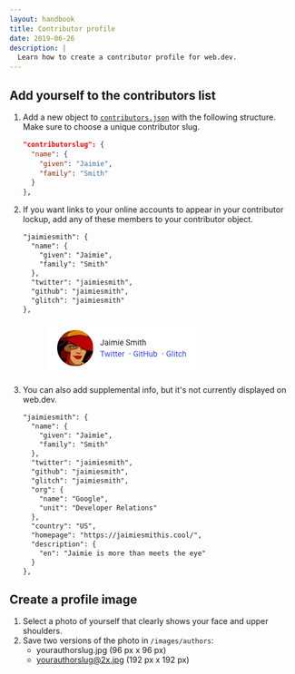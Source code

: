 ```yaml
---
layout: handbook
title: Contributor profile
date: 2019-06-26
description: |
  Learn how to create a contributor profile for web.dev.
---
```


## Add yourself to the contributors list
1. Add a new object to [`contributors.json`](https://github.com/GoogleChrome/web.dev/blob/master/src/site/_data/contributors.js) with the following structure. Make sure to choose a unique contributor slug.

    ```json
    "contributorslug": {
      "name": {
        "given": "Jaimie",
        "family": "Smith"
      }
    },
    ```

1. If you want links to your online accounts to appear in your contributor lockup, add any of these members to your contributor object.

    ```json/5-7
    "jaimiesmith": {
      "name": {
        "given": "Jaimie",
        "family": "Smith"
      },
      "twitter": "jaimiesmith",
      "github": "jaimiesmith",
      "glitch": "jaimiesmith"
    },
    ```

    <figure class="w-figure">
      <img class="w-screenshot" src="./lockup.png" alt="Screenshot of a contributor lockup">
    </figure>

1. You can also add supplemental info, but it's not currently displayed on web.dev.

    ```json/8-16
    "jaimiesmith": {
      "name": {
        "given": "Jaimie",
        "family": "Smith"
      },
      "twitter": "jaimiesmith",
      "github": "jaimiesmith",
      "glitch": "jaimiesmith",
      "org": {
        "name": "Google",
        "unit": "Developer Relations"
      },
      "country": "US",
      "homepage": "https://jaimiesmithis.cool/",
      "description": {
        "en": "Jaimie is more than meets the eye"
      }
    },
    ```

## Create a profile image
1. Select a photo of yourself that clearly shows your face and upper shoulders.
1. Save two versions of the photo in `/images/authors`:
    * yourauthorslug.jpg (96 px x 96 px)
    * yourauthorslug@2x.jpg (192 px x 192 px)
